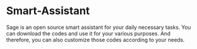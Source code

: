 # Smart-Assistant

Sage is an open source smart assistant for your daily necessary tasks. 
You can download the codes and use it for your various purposes. 
And therefore, you can also customize those codes according to your needs.
